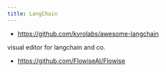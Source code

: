 ```yaml
---
title: LangChain
---
```


- https://github.com/kyrolabs/awesome-langchain

visual editor for langchain and co.
- https://github.com/FlowiseAI/Flowise